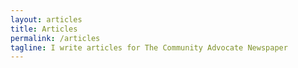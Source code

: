 ```yaml
---
layout: articles
title: Articles
permalink: /articles
tagline: I write articles for The Community Advocate Newspaper
---
```


